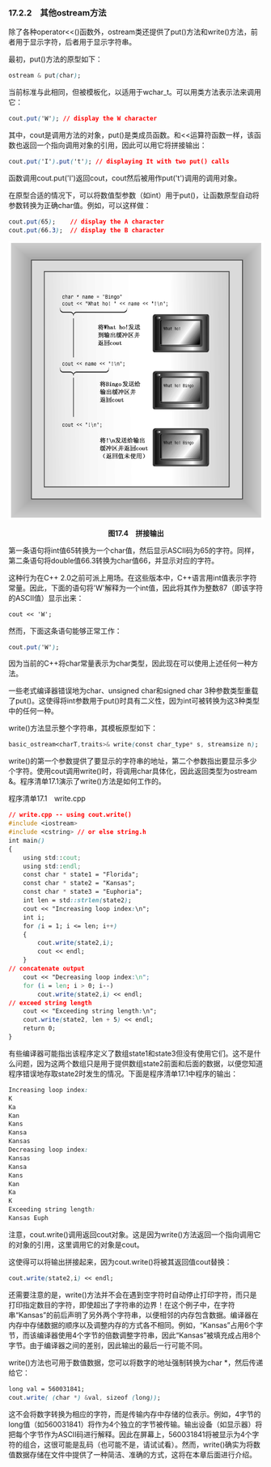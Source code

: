 ### 17.2.2　其他ostream方法

除了各种operator<<()函数外，ostream类还提供了put()方法和write()方法，前者用于显示字符，后者用于显示字符串。

最初，put()方法的原型如下：

```css
ostream & put(char);
```

当前标准与此相同，但被模板化，以适用于wchar_t。可以用类方法表示法来调用它：

```css
cout.put('W'); // display the W character
```

其中，cout是调用方法的对象，put()是类成员函数。和<<运算符函数一样，该函数也返回一个指向调用对象的引用，因此可以用它将拼接输出：

```css
cout.put('I').put('t'); // displaying It with two put() calls
```

函数调用cout.put('I')返回cout，cout然后被用作put('t')调用的调用对象。

在原型合适的情况下，可以将数值型参数（如int）用于put()，让函数原型自动将参数转换为正确char值。例如，可以这样做：

```css
cout.put(65);    // display the A character
cout.put(66.3);  // display the B character
```

![98.png](../images/98.png)
<center class="my_markdown"><b class="my_markdown">图17.4　拼接输出</b></center>

第一条语句将int值65转换为一个char值，然后显示ASCII码为65的字符。同样，第二条语句将double值66.3转换为char值66，并显示对应的字符。

这种行为在C++ 2.0之前可派上用场。在这些版本中，C++语言用int值表示字符常量。因此，下面的语句将'W'解释为一个int值，因此将其作为整数87（即该字符的ASCII值）显示出来：

```css
cout << 'W';
```

然而，下面这条语句能够正常工作：

```css
cout.put('W');
```

因为当前的C++将char常量表示为char类型，因此现在可以使用上述任何一种方法。

一些老式编译器错误地为char、unsigned char和signed char 3种参数类型重载了put()。这使得将int参数用于put()时具有二义性，因为int可被转换为这3种类型中的任何一种。

write()方法显示整个字符串，其模板原型如下：

```css
basic_ostream<charT,traits>& write(const char_type* s, streamsize n);
```

write()的第一个参数提供了要显示的字符串的地址，第二个参数指出要显示多少个字符。使用cout调用write()时，将调用char具体化，因此返回类型为ostream &。程序清单17.1演示了write()方法是如何工作的。

程序清单17.1　write.cpp

```css
// write.cpp -- using cout.write()
#include <iostream>
#include <cstring> // or else string.h
int main()
{
    using std::cout;
    using std::endl;
    const char * state1 = "Florida";
    const char * state2 = "Kansas";
    const char * state3 = "Euphoria";
    int len = std::strlen(state2);
    cout << "Increasing loop index:\n";
    int i;
    for (i = 1; i <= len; i++)
    {
        cout.write(state2,i);
        cout << endl;
    }
// concatenate output
    cout << "Decreasing loop index:\n";
    for (i = len; i > 0; i--)
        cout.write(state2,i) << endl;
// exceed string length
    cout << "Exceeding string length:\n";
    cout.write(state2, len + 5) << endl;
    return 0;
}
```

有些编译器可能指出该程序定义了数组state1和state3但没有使用它们。这不是什么问题，因为这两个数组只是用于提供数组state2前面和后面的数据，以便您知道程序错误地存取state2时发生的情况。下面是程序清单17.1中程序的输出：

```css
Increasing loop index:
K
Ka
Kan
Kans
Kansa
Kansas
Decreasing loop index:
Kansas
Kansa
Kans
Kan
Ka
K
Exceeding string length:
Kansas Euph
```

注意，cout.write()调用返回cout对象。这是因为write()方法返回一个指向调用它的对象的引用，这里调用它的对象是cout。

这使得可以将输出拼接起来，因为cout.write()将被其返回值cout替换：

```css
cout.write(state2,i) << endl;
```

还需要注意的是，write()方法并不会在遇到空字符时自动停止打印字符，而只是打印指定数目的字符，即使超出了字符串的边界！在这个例子中，在字符串“Kansas”的前后声明了另外两个字符串，以便相邻的内存包含数据。编译器在内存中存储数据的顺序以及调整内存的方式各不相同。例如，“Kansas”占用6个字节，而该编译器使用4个字节的倍数调整字符串，因此“Kansas”被填充成占用8个字节。由于编译器之间的差别，因此输出的最后一行可能不同。

write()方法也可用于数值数据，您可以将数字的地址强制转换为char *，然后传递给它：

```css
long val = 560031841;
cout.write( (char *) &val, sizeof (long));
```

这不会将数字转换为相应的字符，而是传输内存中存储的位表示。例如，4字节的long值（如560031841）将作为4个独立的字节被传输。输出设备（如显示器）将把每个字节作为ASCII码进行解释。因此在屏幕上，560031841将被显示为4个字符的组合，这很可能是乱码（也可能不是，请试试看）。然而，write()确实为将数值数据存储在文件中提供了一种简洁、准确的方式，这将在本章后面进行介绍。

